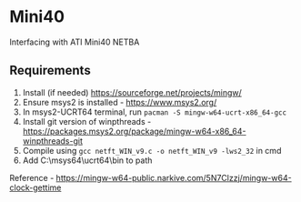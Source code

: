 # Mini40
Interfacing with ATI Mini40 NETBA

## Requirements
1. Install (if needed) https://sourceforge.net/projects/mingw/
2. Ensure msys2 is installed - https://www.msys2.org/
3. In msys2-UCRT64 terminal, run ``pacman -S mingw-w64-ucrt-x86_64-gcc``
4. Install git version of winpthreads - https://packages.msys2.org/package/mingw-w64-x86_64-winpthreads-git
5. Compile using ``gcc netft_WIN_v9.c -o netft_WIN_v9 -lws2_32`` in cmd
6. Add C:\msys64\ucrt64\bin to path

Reference - https://mingw-w64-public.narkive.com/5N7Clzzj/mingw-w64-clock-gettime  
